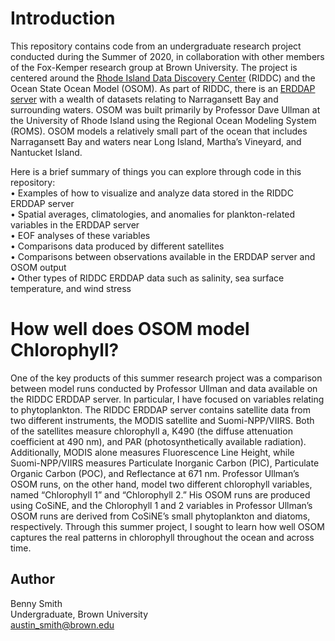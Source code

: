 # **Introduction**
This repository contains code from an undergraduate research project conducted during the Summer of 2020, in collaboration with other members of the Fox-Kemper research group at Brown University. The project is centered around the [Rhode Island Data Discovery Center](http://ridatadiscovery.org/#/) (RIDDC) and the Ocean State Ocean Model (OSOM). As part of RIDDC, there is an [ERDDAP server](https://pricaimcit.services.brown.edu/erddap/index.html) with a wealth of datasets relating to Narragansett Bay and surrounding waters. OSOM was built primarily by Professor Dave Ullman at the University of Rhode Island using the Regional Ocean Modeling System (ROMS). OSOM models a relatively small part of the ocean that includes Narragansett Bay and waters near Long Island, Martha’s Vineyard, and Nantucket Island.

Here is a brief summary of things you can explore through code in this repository:<br/>
•	Examples of how to visualize and analyze data stored in the RIDDC ERDDAP server<br/>
•	Spatial averages, climatologies, and anomalies for plankton-related variables in the ERDDAP server<br/>
•	EOF analyses of these variables<br/>
•	Comparisons data produced by different satellites<br/>
•	Comparisons between observations available in the ERDDAP server and OSOM output<br/>
•	Other types of RIDDC ERDDAP data such as salinity, sea surface temperature, and wind stress

# **How well does OSOM model Chlorophyll?**

One of the key products of this summer research project was a comparison between model runs conducted by Professor Ullman and data available on the RIDDC ERDDAP server. In particular, I have focused on variables relating to phytoplankton. The RIDDC ERDDAP server contains satellite data from two different instruments, the MODIS satellite and Suomi-NPP/VIIRS. Both of the satellites measure chlorophyll a, K490 (the diffuse attenuation coefficient at 490 nm), and PAR (photosynthetically available radiation). Additionally, MODIS alone measures Fluorescence Line Height, while Suomi-NPP/VIIRS measures Particulate Inorganic Carbon (PIC), Particulate Organic Carbon (POC), and Reflectance at 671 nm. Professor Ullman’s OSOM runs, on the other hand, model two different chlorophyll variables, named “Chlorophyll 1” and “Chlorophyll 2.” His OSOM runs are produced using CoSiNE, and the Chlorophyll 1 and 2 variables in Professor Ullman’s OSOM runs are derived from CoSiNE’s small phytoplankton and diatoms, respectively. Through this summer project, I sought to learn how well OSOM captures the real patterns in chlorophyll throughout the ocean and across time.

## **Author**
Benny Smith<br/>
Undergraduate, Brown University<br/>
austin_smith@brown.edu
